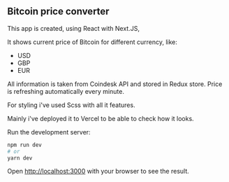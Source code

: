 ## Bitcoin price converter

This app is created, using React with Next.JS,

It shows current price of Bitcoin for different currency, like:

- USD
- GBP
- EUR

All information is taken from Coindesk API and stored in Redux store.
Price is refreshing automatically every minute.

For styling i've used Scss with all it features.

Mainly i've deployed it to Vercel to be able to check how it looks.

Run the development server:

```bash
npm run dev
# or
yarn dev
```

Open [http://localhost:3000](http://localhost:3000) with your browser to see the result.
